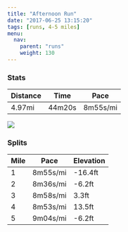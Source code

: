 ```yaml
---
title: "Afternoon Run"
date: "2017-06-25 13:15:20"
tags: [runs, 4-5 miles]
menu:
  nav:
    parent: "runs"
    weight: 130
---
```


### Stats

| Distance | Time | Pace |
|----------|------|------|
|4.97mi|44m20s|8m55s/mi|

<img src='https://maps.googleapis.com/maps/api/staticmap?maptype=roadmap&path=enc:swjeI~fvLcIoAi@~OwA`B?jTqAnFpBpAmA~B|FnXlJ`SGhGdDnJdE|FfFzAvQrb@pGbe@\`h@Y_e@{Ikj@aE}O{IwNqGwByDqFmC{Ji@kL_H{FgGeY]eGjAmAqAu@VaS^kHbBcD`@iO`EJhGnHd@tLnBz@NfFnAoA@}G|AgBnDSxAjBMnB&key=AIzaSyC1MId7bFpkLXNAaYhBSTb8jLyiSqzbDtM&size=800x800&markers=color:yellow|label:S|53.4721,-2.24896&markers=color:green|label:F|53.46855999999999,-2.252220000000001'>

### Splits

| Mile | Pace | Elevation |
|------|------|-----------|
|1|8m55s/mi|-16.4ft|
|2|8m36s/mi|-6.2ft|
|3|8m58s/mi|3.3ft|
|4|8m53s/mi|13.5ft|
|5|9m04s/mi|-6.2ft|
